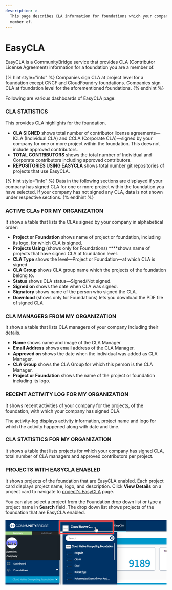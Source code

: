 ```yaml
---
description: >-
  This page describes CLA information for foundations which your company is a
  member of.
---
```


# EasyCLA

EasyCLA is a CommunityBridge service that provides CLA \(Contributor License Agreement\) information for a foundation you are a member of.

{% hint style="info" %}
Companies sign CLA at project level for a foundation except CNCF and CloudFoundry foundations. Companies sign CLA at foundation level for the aforementioned foundations.
{% endhint %}

Following are various dashboards of EasyCLA page:

### CLA STATISTICS

This provides CLA highlights for the foundation.

* **CLA SIGNED** shows total number of contributor license agreements—ICLA \(Individual CLA\) and CCLA \(Corporate CLA\)—signed by your company for one or more project within the foundation. This does not include approved contributors.
* **TOTAL CONTRIBUTORS** shows the total number of Individual and Corporate contributors including approved contributors.
* **REPOSITORIES USING EASYCLA** shows total number git repositories of projects that use EasyCLA.

{% hint style="info" %}
Data in the following sections are displayed if your company has signed CLA for one or more project within the foundation you have selected. If your company has not signed any CLA, data is not shown under respective sections.
{% endhint %}

### ACTIVE CLAs FOR MY ORGANIZATION

It shows a table that lists the CLAs signed by your company in alphabetical order:

* **Project or Foundation** shows name of project or foundation, including its logo, for which CLA is signed.
* **Projects Using** \(shows only for Foundations\) ****shows name of projects that have signed CLA at foundation level.
* **CLA Type** shows the level—Project or Foundation—at which CLA is signed.
* **CLA Group** shows CLA group name which the projects of the foundation belong to. 
* **Status** shows CLA status—Signed/Not signed.
* **Signed on** shows the date when CLA was signed.
* **Signatory** shows name of the person who signed the CLA.
* **Download** \(shows only for Foundations\) lets you download the PDF file of signed CLA.

### CLA MANAGERS FROM MY ORGANIZATION

It shows a table that lists CLA managers of your company including their details.

* **Name** shows name and image of the CLA Manager
* **Email Address** shows email address of the CLA Manager.
* **Approved on** shows the date when the individual was added as CLA Manager. 
* **CLA Group** shows the CLA Group for which this person is the CLA Manager.
* **Project or Foundation** shows the name of the project or foundation including its logo.

### RECENT ACTIVITY LOG FOR MY ORGANIZATION

It shows recent activities of your company for the projects, of the foundation, with which your company has signed CLA.

The activity-log displays activity information, project name and logo for which the activity happened along with date and time.

### CLA STATISTICS FOR MY ORGANIZATION

It shows a table that lists projects for which your company has signed CLA, total number of CLA managers and approved contributors per project.

### PROJECTS WITH EASYCLA ENABLED

It shows projects of the foundation that are EasyCLA enabled. Each project card displays project name, logo, and description. Click **View Details** on a project card to navigate to [project's EasyCLA](../projects/easycla/) page. 

You can also select a project from the Foundation drop down list or type a project name in **Search** field. The drop down list shows projects of the foundation that are EasyCLA enabled.

![](../../../.gitbook/assets/foundation-drop-down.png)

